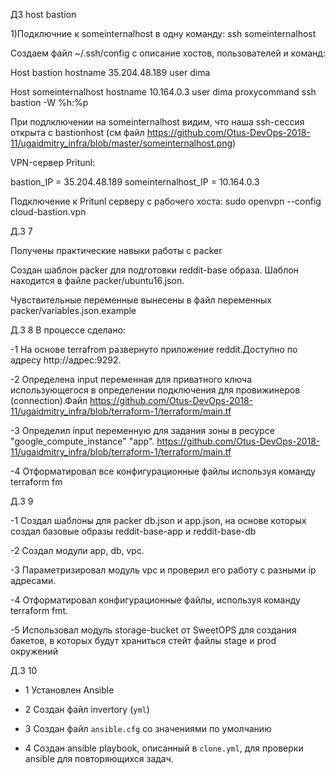 

ДЗ host bastion

1)Подключние к someinternalhost в одну команду: ssh someinternalhost

Создаем файл ~/.ssh/config с описание хостов, пользователей и команд:

Host bastion hostname 35.204.48.189 user dima

Host someinternalhost hostname 10.164.0.3 user dima proxycommand ssh bastion -W %h:%p

При подлключении на someinternalhost видим, что наша ssh-сессия открыта с bastionhost (см файл https://github.com/Otus-DevOps-2018-11/ugaidmitry_infra/blob/master/someinternalhost.png)

VPN-сервер Pritunl:

bastion_IP = 35.204.48.189 someinternalhost_IP = 10.164.0.3

Подключение к Pritunl серверу с рабочего хоста: sudo openvpn --config cloud-bastion.vpn

Д.З 7

Получены практические навыки работы с packer

Создан шаблон packer для подготовки reddit-base образа. Шаблон находится в файле packer/ubuntu16.json.

Чувствительные переменные вынесены в файл переменных packer/variables.json.example

Д.З 8 В процессе сделано:

-1 На основе terrafrom развернуто приложение reddit.Доступно по адресу http://адрес:9292.

-2 Определена input переменная для приватного ключа использующегося в определении подключения для провижинеров (connection).Файл https://github.com/Otus-DevOps-2018-11/ugaidmitry_infra/blob/terraform-1/terraform/main.tf

-3 Определил input переменную для задания зоны в ресурсе "google_compute_instance" "app". https://github.com/Otus-DevOps-2018-11/ugaidmitry_infra/blob/terraform-1/terraform/main.tf

-4 Отформатировал все конфигурационные файлы используя команду terraform fm

Д.З 9

-1 Создал шаблоны для packer db.json и app.json, на основе которых создал базовые образы reddit-base-app и reddit-base-db

-2 Создал модули app, db, vpc.

-3 Параметризировал модуль vpc и проверил его работу с разными ip адресами.

-4 Отформатировал конфигурационные файлы, используя команду terraform fmt.

-5 Использовал модуль storage-bucket от SweetOPS для создания бакетов, в которых будут храниться стейт файлы stage и prod окружений


Д.З 10


- 1 Установлен Ansible 

- 2 Создан файл invertory (`yml`)

- 3 Создан файл `ansible.cfg` со значениями по умолчанию

- 4 Создан ansible playbook, описанный в `clone.yml`, для проверки ansible для повторяющихся задач.

